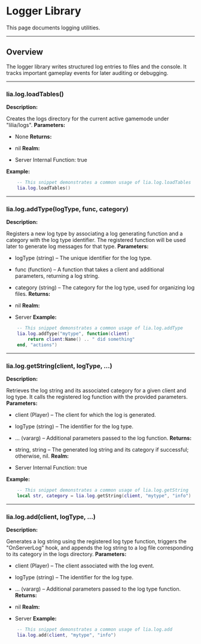 # Logger Library

This page documents logging utilities.

---

## Overview

The logger library writes structured log entries to files and the console. It tracks important gameplay events for later auditing or debugging.

---

### lia.log.loadTables()

    
**Description:**

Creates the logs directory for the current active gamemode under "lilia/logs".
**Parameters:**

* None
**Returns:**

* nil
**Realm:**

* Server
    Internal Function:
    true
    
**Example:**

```lua
    -- This snippet demonstrates a common usage of lia.log.loadTables
    lia.log.loadTables()
```

---


### lia.log.addType(logType, func, category)

    
**Description:**

Registers a new log type by associating a log generating function and a category with the log type identifier.
The registered function will be used later to generate log messages for that type.
**Parameters:**

* logType (string) – The unique identifier for the log type.
* func (function) – A function that takes a client and additional parameters, returning a log string.
* category (string) – The category for the log type, used for organizing log files.
**Returns:**

* nil
**Realm:**

* Server
**Example:**

```lua
    -- This snippet demonstrates a common usage of lia.log.addType
    lia.log.addType("mytype", function(client)
        return client:Name() .. " did something"
    end, "actions")
```

---


### lia.log.getString(client, logType, ...)

    
**Description:**

Retrieves the log string and its associated category for a given client and log type.
It calls the registered log function with the provided parameters.
**Parameters:**

* client (Player) – The client for which the log is generated.
* logType (string) – The identifier for the log type.
* ... (vararg) – Additional parameters passed to the log function.
**Returns:**

* string, string – The generated log string and its category if successful; otherwise, nil.
**Realm:**

* Server
    Internal Function:
    true
    
**Example:**

```lua
    -- This snippet demonstrates a common usage of lia.log.getString
    local str, category = lia.log.getString(client, "mytype", "info")
```

---


### lia.log.add(client, logType, ...)

    
**Description:**

Generates a log string using the registered log type function, triggers the "OnServerLog" hook,
and appends the log string to a log file corresponding to its category in the logs directory.
**Parameters:**

* client (Player) – The client associated with the log event.
* logType (string) – The identifier for the log type.
* ... (vararg) – Additional parameters passed to the log type function.
**Returns:**

* nil
**Realm:**

* Server
**Example:**

```lua
    -- This snippet demonstrates a common usage of lia.log.add
    lia.log.add(client, "mytype", "info")
```
